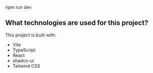 npm run dev

## What technologies are used for this project?

This project is built with:

- Vite
- TypeScript
- React
- shadcn-ui
- Tailwind CSS
